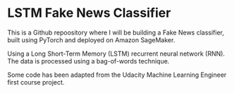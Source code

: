 # LSTM Fake News Classifier
This is a Github repoository where I will be building a Fake News classifier, built using PyTorch and deployed on Amazon SageMaker.

Using a Long Short-Term Memory (LSTM) recurrent neural network (RNN). The data is processed using a bag-of-words technique.

Some code has been adapted from the Udacity Machine Learning Engineer first course project.
